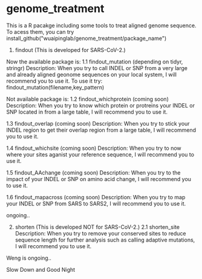# genome_treatment
This is a R pacakge including some tools to treat aligned genome sequence.
To acess them, you can try 
  install_github("wuaipinglab/genome_treatment/package_name")

 1. findout (This is developed for SARS-CoV-2.)
 
 Now the available package is: 
      1.1 findout_mutation (depending on tidyr, stringr)
      Description: When you try to call INDEL or SNP from a very large and already aligned geonome sequences on your local system, I will recommend you to use it.
      To use it try: findout_mutation(filename,key_pattern)
     
 Not available package is: 
   1.2 findout_whichprotein (coming soon)
      Description: When you try to know which protein or protreins your INDEL or SNP located in from a large table, I will recommend you to use it.
      
   1.3 findout_overlap (coming soon)
      Description: When you try to stick your INDEL region to get their overlap region from a large table, I will recommend you to use it.
      
   1.4 findout_whichsite (coming soon)
      Description: When you try to now where your sites aganist your reference sequence, I will recommend you to use it.
      
   1.5 findout_AAchange (coming soon)
      Description: When you try to the impact of your INDEL or SNP on amino acid change, I will recommend you to use it.
      
   1.6 findout_mapacross (coming soon)
      Description: When you try to map your INDEL or SNP from SARS to SARS2, I will recommend you to use it.
      
   ongoing..
       
  2.  shorten (This is developed NOT for SARS-CoV-2.)
      2.1 shorten_site
      Description: When you try to remove your conserved sites to reduce sequence length for further analysis such as calling adaptive mutations, I will recommend you to use it.
  
  Weng is ongoing..
     
Slow Down and Good Night
